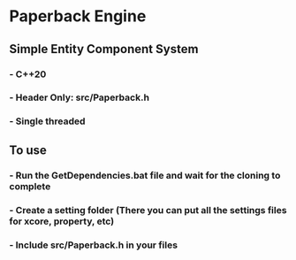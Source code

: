 # **Paperback Engine**

## **Simple Entity Component System**
### - C++20
### - Header Only: **src/Paperback.h**
### - Single threaded

## **To use**
### - Run the **GetDependencies.bat** file and wait for the cloning to complete
### - Create a setting folder (There you can put all the settings files for xcore, property, etc)
### - Include **src/Paperback.h** in your files